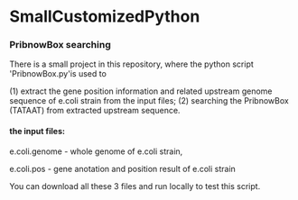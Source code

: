 # SmallCustomizedPython

### PribnowBox searching
There is a small project in this repository, where the python script 'PribnowBox.py'is used to

(1) extract the gene position information and related upstream genome sequence of e.coli strain from the input files;
(2) searching the PribnowBox (TATAAT) from extracted upstream sequence.

#### the input files:
e.coli.genome - whole genome of e.coli strain, 

e.coli.pos - gene anotation and position result of e.coli strain



You can download all these 3 files and run locally to test this script. 
